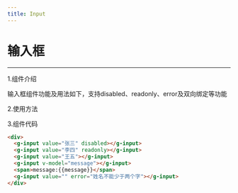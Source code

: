 ```yaml
---
title: Input
---
```


# 输入框
***

1.组件介绍

输入框组件功能及用法如下，支持disabled、readonly、error及双向绑定等功能

2.使用方法

<ClientOnly>
  <input-demos></input-demos>
</ClientOnly>

3.组件代码

```HTML
<div>
  <g-input value="张三" disabled></g-input>
  <g-input value="李四" readonly></g-input>
  <g-input value="王五"></g-input>
  <g-input v-model="message"></g-input>
  <span>message:{{message}}</span>
  <g-input value="" error="姓名不能少于两个字"></g-input>
</div>
```